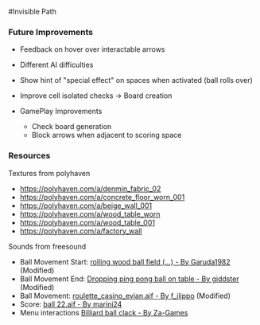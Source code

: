#Invisible Path

### Future Improvements

* Feedback on hover over interactable arrows
* Different AI difficulties
* Show hint of "special effect" on spaces when activated (ball rolls over)
* Improve cell isolated checks -> Board creation

* GamePlay Improvements
  * Check board generation
  * Block arrows when adjacent to scoring space


### Resources

Textures from polyhaven
* https://polyhaven.com/a/denmin_fabric_02
* https://polyhaven.com/a/concrete_floor_worn_001
* https://polyhaven.com/a/beige_wall_001
* https://polyhaven.com/a/wood_table_worn
* https://polyhaven.com/a/wood_table_001
* https://polyhaven.com/a/factory_wall

Sounds from freesound
* Ball Movement Start: [rolling wood ball field (...) - By Garuda1982](https://freesound.org/people/Garuda1982/sounds/425833/) (Modified)
* Ball Movement End: [Dropping ping pong ball on table - By giddster](https://freesound.org/people/giddster/sounds/414460/) (Modified)  
* Ball Movement: [roulette_casino_evian.aif - By f_ilippo](https://freesound.org/people/f_ilippo/sounds/59194/) (Modified)
* Score: [ball 22.aif - By marini24](https://freesound.org/people/marini24/sounds/98717/) 
* Menu interactions [Billiard ball clack - By Za-Games](https://freesound.org/people/Za-Games/sounds/539854/)

